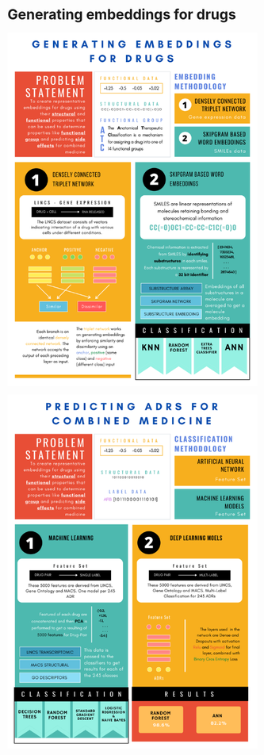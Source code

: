 # Generating embeddings for drugs

![Image of problemstatement](https://github.com/Dweepa/Genes/blob/master/PROBLEM%20STATEMENT.png)

![Image of problemstatement](https://github.com/Dweepa/Genes/blob/master/PROBLEM%20STATEMENT-2.png)
